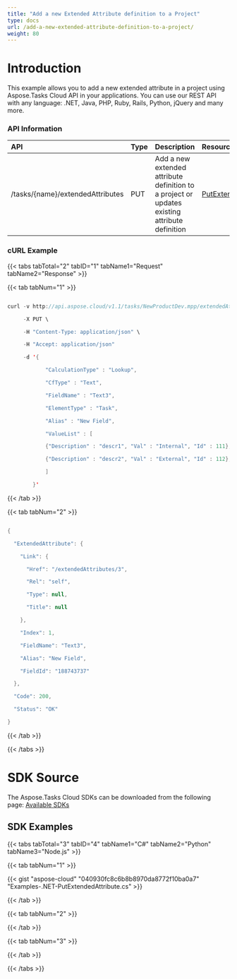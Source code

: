 ```yaml
---
title: "Add a new Extended Attribute definition to a Project"
type: docs
url: /add-a-new-extended-attribute-definition-to-a-project/
weight: 80
---
```


# **Introduction**
This example allows you to add a new extended attribute in a project using Aspose.Tasks Cloud API in your applications. You can use our REST API with any language: .NET, Java, PHP, Ruby, Rails, Python, jQuery and many more.
### **API Information**

|**API**|**Type**|**Description**|**Resource Link**|
| :- | :- | :- | :- |
|/tasks/{name}/extendedAttributes|PUT|Add a new extended attribute definition to a project or updates existing attribute definition|[PutExtendedAttribute](https://apireference.aspose.cloud/tasks/#/TasksExtendedAttributes/PutExtendedAttribute)|
### **cURL Example**
{{< tabs tabTotal="2" tabID="1" tabName1="Request" tabName2="Response" >}}

{{< tab tabNum="1" >}}

```java

curl -v http://api.aspose.cloud/v1.1/tasks/NewProductDev.mpp/extendedAttributes?appsid=xxxx&signature=xxxx \

     -X PUT \

     -H "Content-Type: application/json" \

     -H "Accept: application/json"

     -d '{

            "CalculationType" : "Lookup",

            "CfType" : "Text",

            "FieldName" : "Text3",

            "ElementType" : "Task",

            "Alias" : "New Field",

            "ValueList" : [

            {"Description" : "descr1", "Val" : "Internal", "Id" : 111},

            {"Description" : "descr2", "Val" : "External", "Id" : 112},

            ]

        }'

```

{{< /tab >}}

{{< tab tabNum="2" >}}

```java

{

  "ExtendedAttribute": {

    "Link": {

      "Href": "/extendedAttributes/3",

      "Rel": "self",

      "Type": null,

      "Title": null

    },

    "Index": 1,

    "FieldName": "Text3",

    "Alias": "New Field",

    "FieldId": "188743737"

  },

  "Code": 200,

  "Status": "OK"

}

```

{{< /tab >}}

{{< /tabs >}}
# **SDK Source**
The Aspose.Tasks Cloud SDKs can be downloaded from the following page: [Available SDKs](/available-sdks/)
## **SDK Examples**
{{< tabs tabTotal="3" tabID="4" tabName1="C#" tabName2="Python" tabName3="Node.js" >}}

{{< tab tabNum="1" >}}

{{< gist "aspose-cloud" "040930fc8c6b8b8970da8772f10ba0a7" "Examples-.NET-PutExtendedAttribute.cs" >}}

{{< /tab >}}

{{< tab tabNum="2" >}}

{{< /tab >}}

{{< tab tabNum="3" >}}

{{< /tab >}}

{{< /tabs >}}
